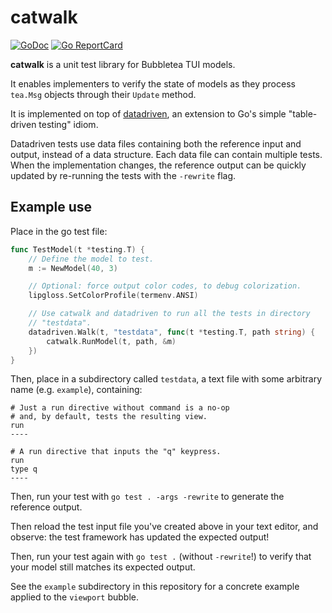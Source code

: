 # catwalk

[![GoDoc](https://godoc.org/github.com/golang/gddo?status.svg)](https://pkg.go.dev/github.com/knz/catwalk)
[![Go ReportCard](https://goreportcard.com/badge/knz/catwalk)](https://goreportcard.com/report/knz/catwalk)

**catwalk** is a unit test library for Bubbletea TUI models.

It enables implementers to verify the state of models as
they process `tea.Msg` objects through their `Update` method.

It is implemented on top of
[datadriven](https://github.com/cockroachdb/datadriven), an extension
to Go's simple "table-driven testing" idiom.

Datadriven tests use data files containing both the reference input
and output, instead of a data structure. Each data file can contain
multiple tests. When the implementation changes, the reference output
can be quickly updated by re-running the tests with the `-rewrite`
flag.


## Example use

Place in the go test file:

``` go
func TestModel(t *testing.T) {
    // Define the model to test.
    m := NewModel(40, 3)

    // Optional: force output color codes, to debug colorization.
    lipgloss.SetColorProfile(termenv.ANSI)

    // Use catwalk and datadriven to run all the tests in directory
    // "testdata".
    datadriven.Walk(t, "testdata", func(t *testing.T, path string) {
        catwalk.RunModel(t, path, &m)
    })
}
```

Then, place in a subdirectory called `testdata`, a text file with
some arbitrary name (e.g. `example`), containing:

``` text
# Just a run directive without command is a no-op
# and, by default, tests the resulting view.
run
----

# A run directive that inputs the "q" keypress.
run
type q
----
```

Then, run your test with `go test . -args -rewrite` to generate the
reference output.

Then reload the test input file you've created above in your text
editor, and observe: the test framework has updated the expected output!

Then, run your test again with `go test .` (without `-rewrite`!) to verify
that your model still matches its expected output.

See the `example` subdirectory in this repository for a concrete
example applied to the `viewport` bubble.
